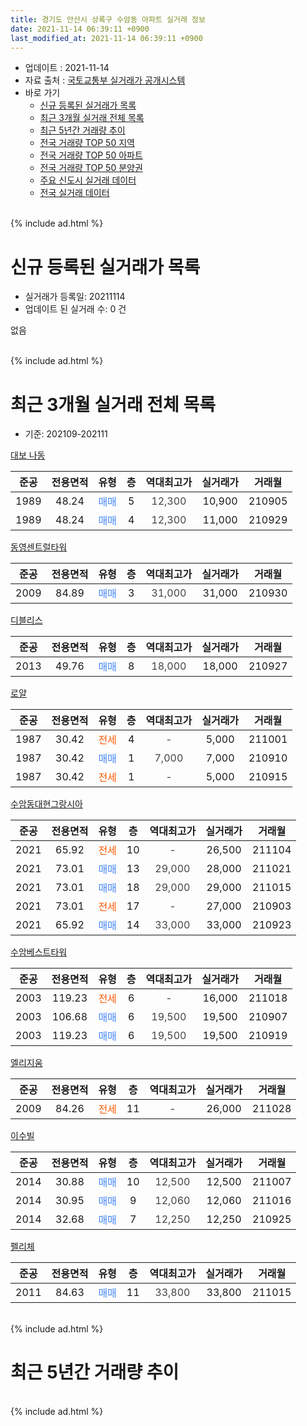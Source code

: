 ```yaml
---
title: 경기도 안산시 상록구 수암동 아파트 실거래 정보
date: 2021-11-14 06:39:11 +0900
last_modified_at: 2021-11-14 06:39:11 +0900
---
```


* 업데이트 : 2021-11-14
* 자료 출처 : [국토교통부 실거래가 공개시스템](http://rt.molit.go.kr)
* 바로 가기
    * [신규 등록된 실거래가 목록](#신규-등록된-실거래가-목록)
    * [최근 3개월 실거래 전체 목록](#최근-3개월-실거래-전체-목록)
    * [최근 5년간 거래량 추이](#최근-5년간-거래량-추이)
    * [전국 거래량 TOP 50 지역](https://inasie.github.io/apt-trade-info/최근-3개월-전국에서-가장-거래가-많이-발생한-지역)
    * [전국 거래량 TOP 50 아파트](https://inasie.github.io/apt-trade-info/최근-3개월-전국에서-가장-거래가-많이-발생한-아파트)
    * [전국 거래량 TOP 50 분양권](https://inasie.github.io/apt-trade-info/최근-3개월-전국에서-가장-거래가-많이-발생한-분양권)
    * [주요 신도시 실거래 데이터](https://inasie.github.io/apt-trade-info/주요-신도시)
    * [전국 실거래 데이터](https://inasie.github.io/apt-trade-info/전국)
<br>
{% include ad.html %}
<br>

# 신규 등록된 실거래가 목록
* 실거래가 등록일: 20211114
* 업데이트 된 실거래 수: 0 건

없음

<br>
{% include ad.html %}
<br>

# 최근 3개월 실거래 전체 목록
* 기준: 202109-202111


[대보 나동](https://search.naver.com/search.naver?query=%EA%B2%BD%EA%B8%B0%EB%8F%84+%EC%95%88%EC%82%B0%EC%8B%9C+%EC%83%81%EB%A1%9D%EA%B5%AC+%EC%88%98%EC%95%94%EB%8F%99+%EB%8C%80%EB%B3%B4+%EB%82%98%EB%8F%99)

|준공|전용면적|유형|층|역대최고가|실거래가|거래월|
|:---:|:---:|:---:|:---:|:---:|:---:|:---:|
|1989|48.24|<span style="color:#4285f3">매매</span>|5|<span style="color:#444444">12,300</span>|10,900|210905|
|1989|48.24|<span style="color:#4285f3">매매</span>|4|<span style="color:#444444">12,300</span>|11,000|210929|

[동영센트럴타워](https://search.naver.com/search.naver?query=%EA%B2%BD%EA%B8%B0%EB%8F%84+%EC%95%88%EC%82%B0%EC%8B%9C+%EC%83%81%EB%A1%9D%EA%B5%AC+%EC%88%98%EC%95%94%EB%8F%99+%EB%8F%99%EC%98%81%EC%84%BC%ED%8A%B8%EB%9F%B4%ED%83%80%EC%9B%8C)

|준공|전용면적|유형|층|역대최고가|실거래가|거래월|
|:---:|:---:|:---:|:---:|:---:|:---:|:---:|
|2009|84.89|<span style="color:#4285f3">매매</span>|3|<span style="color:#444444">31,000</span>|31,000|210930|

[디블리스](https://search.naver.com/search.naver?query=%EA%B2%BD%EA%B8%B0%EB%8F%84+%EC%95%88%EC%82%B0%EC%8B%9C+%EC%83%81%EB%A1%9D%EA%B5%AC+%EC%88%98%EC%95%94%EB%8F%99+%EB%94%94%EB%B8%94%EB%A6%AC%EC%8A%A4)

|준공|전용면적|유형|층|역대최고가|실거래가|거래월|
|:---:|:---:|:---:|:---:|:---:|:---:|:---:|
|2013|49.76|<span style="color:#4285f3">매매</span>|8|<span style="color:#444444">18,000</span>|18,000|210927|

[로얄](https://search.naver.com/search.naver?query=%EA%B2%BD%EA%B8%B0%EB%8F%84+%EC%95%88%EC%82%B0%EC%8B%9C+%EC%83%81%EB%A1%9D%EA%B5%AC+%EC%88%98%EC%95%94%EB%8F%99+%EB%A1%9C%EC%96%84)

|준공|전용면적|유형|층|역대최고가|실거래가|거래월|
|:---:|:---:|:---:|:---:|:---:|:---:|:---:|
|1987|30.42|<span style="color:#ff5a00">전세</span>|4|<span style="color:#444444">-</span>|5,000|211001|
|1987|30.42|<span style="color:#4285f3">매매</span>|1|<span style="color:#444444">7,000</span>|7,000|210910|
|1987|30.42|<span style="color:#ff5a00">전세</span>|1|<span style="color:#444444">-</span>|5,000|210915|

[수암동대현그랑시아](https://search.naver.com/search.naver?query=%EA%B2%BD%EA%B8%B0%EB%8F%84+%EC%95%88%EC%82%B0%EC%8B%9C+%EC%83%81%EB%A1%9D%EA%B5%AC+%EC%88%98%EC%95%94%EB%8F%99+%EC%88%98%EC%95%94%EB%8F%99%EB%8C%80%ED%98%84%EA%B7%B8%EB%9E%91%EC%8B%9C%EC%95%84)

|준공|전용면적|유형|층|역대최고가|실거래가|거래월|
|:---:|:---:|:---:|:---:|:---:|:---:|:---:|
|2021|65.92|<span style="color:#ff5a00">전세</span>|10|<span style="color:#444444">-</span>|26,500|211104|
|2021|73.01|<span style="color:#4285f3">매매</span>|13|<span style="color:#444444">29,000</span>|28,000|211021|
|2021|73.01|<span style="color:#4285f3">매매</span>|18|<span style="color:#444444">29,000</span>|29,000|211015|
|2021|73.01|<span style="color:#ff5a00">전세</span>|17|<span style="color:#444444">-</span>|27,000|210903|
|2021|65.92|<span style="color:#4285f3">매매</span>|14|<span style="color:#444444">33,000</span>|33,000|210923|

[수암베스트타워](https://search.naver.com/search.naver?query=%EA%B2%BD%EA%B8%B0%EB%8F%84+%EC%95%88%EC%82%B0%EC%8B%9C+%EC%83%81%EB%A1%9D%EA%B5%AC+%EC%88%98%EC%95%94%EB%8F%99+%EC%88%98%EC%95%94%EB%B2%A0%EC%8A%A4%ED%8A%B8%ED%83%80%EC%9B%8C)

|준공|전용면적|유형|층|역대최고가|실거래가|거래월|
|:---:|:---:|:---:|:---:|:---:|:---:|:---:|
|2003|119.23|<span style="color:#ff5a00">전세</span>|6|<span style="color:#444444">-</span>|16,000|211018|
|2003|106.68|<span style="color:#4285f3">매매</span>|6|<span style="color:#444444">19,500</span>|19,500|210907|
|2003|119.23|<span style="color:#4285f3">매매</span>|6|<span style="color:#444444">19,500</span>|19,500|210919|

[엘리지움](https://search.naver.com/search.naver?query=%EA%B2%BD%EA%B8%B0%EB%8F%84+%EC%95%88%EC%82%B0%EC%8B%9C+%EC%83%81%EB%A1%9D%EA%B5%AC+%EC%88%98%EC%95%94%EB%8F%99+%EC%97%98%EB%A6%AC%EC%A7%80%EC%9B%80)

|준공|전용면적|유형|층|역대최고가|실거래가|거래월|
|:---:|:---:|:---:|:---:|:---:|:---:|:---:|
|2009|84.26|<span style="color:#ff5a00">전세</span>|11|<span style="color:#444444">-</span>|26,000|211028|

[이수빌](https://search.naver.com/search.naver?query=%EA%B2%BD%EA%B8%B0%EB%8F%84+%EC%95%88%EC%82%B0%EC%8B%9C+%EC%83%81%EB%A1%9D%EA%B5%AC+%EC%88%98%EC%95%94%EB%8F%99+%EC%9D%B4%EC%88%98%EB%B9%8C)

|준공|전용면적|유형|층|역대최고가|실거래가|거래월|
|:---:|:---:|:---:|:---:|:---:|:---:|:---:|
|2014|30.88|<span style="color:#4285f3">매매</span>|10|<span style="color:#444444">12,500</span>|12,500|211007|
|2014|30.95|<span style="color:#4285f3">매매</span>|9|<span style="color:#444444">12,060</span>|12,060|211016|
|2014|32.68|<span style="color:#4285f3">매매</span>|7|<span style="color:#444444">12,250</span>|12,250|210925|

[펠리체](https://search.naver.com/search.naver?query=%EA%B2%BD%EA%B8%B0%EB%8F%84+%EC%95%88%EC%82%B0%EC%8B%9C+%EC%83%81%EB%A1%9D%EA%B5%AC+%EC%88%98%EC%95%94%EB%8F%99+%ED%8E%A0%EB%A6%AC%EC%B2%B4)

|준공|전용면적|유형|층|역대최고가|실거래가|거래월|
|:---:|:---:|:---:|:---:|:---:|:---:|:---:|
|2011|84.63|<span style="color:#4285f3">매매</span>|11|<span style="color:#444444">33,800</span>|33,800|211015|


<br>
{% include ad.html %}
<br>

# 최근 5년간 거래량 추이


<div style="width:100%;">
    <canvas id="deal_progress" height="200"></canvas>
</div>

<script>
new Chart(document.getElementById("deal_progress"), {
    type: 'line',
    data: {
        labels: ['201611','201612','201701','201702','201703','201704','201705','201706','201707','201708','201709','201710','201711','201712','201801','201802','201803','201804','201805','201806','201807','201808','201809','201810','201811','201812','201901','201902','201903','201904','201905','201906','201907','201908','201909','201910','201911','201912','202001','202002','202003','202004','202005','202006','202007','202008','202009','202010','202011','202012','202101','202102','202103','202104','202105','202106','202107','202108','202109','202110','202111'],
        datasets: [{
            label: '매매',
            pointRadius: 1,
            data: [6, 2, 1, 4, 10, 3, 5, 9, 5, 6, 3, 6, 3, 10, 5, 7, 5, 3, 3, 5, 4, 3, 6, 3, 2, 0, 4, 4, 0, 2, 5, 4, 4, 12, 9, 5, 1, 4, 2, 6, 7, 2, 4, 4, 3, 14, 5, 5, 3, 5, 4, 4, 6, 4, 20, 4, 10, 10, 9, 5, 0],
            borderColor: "rgba(255, 201, 14, 1)",
            backgroundColor: "rgba(255, 201, 14, 0.5)",
            fill: false,
            lineTension: 0
        },{
            label: '전월세',
            pointRadius: 1,
            data: [3, 0, 2, 2, 0, 3, 1, 1, 2, 1, 3, 2, 4, 1, 6, 1, 3, 1, 1, 2, 4, 2, 1, 7, 2, 4, 3, 0, 4, 1, 2, 1, 3, 0, 2, 1, 1, 4, 0, 1, 2, 3, 2, 5, 2, 2, 3, 4, 1, 0, 4, 1, 2, 4, 7, 10, 9, 7, 2, 3, 1],
            borderColor: "rgba(0, 141, 185, 1)",
            backgroundColor: "rgba(0, 141, 185, 0.5)",
            fill: false,
            lineTension: 0
        }
        ]
    },
    options: {
        responsive: true,
        title: {
            display: false
        },
        tooltips: {
            mode: 'index',
            intersect: false
        },
        hover: {
            mode: 'nearest',
            intersect: true
        },
        scales: {
            xAxes: [{
                display: true,
                scaleLabel: {
                    display: true,
                    labelString: '년/월'
                }
            }],
            yAxes: [{
                display: true,
                ticks: {
                    suggestedMin: 0,
                },
                scaleLabel: {
                    display: true,
                    labelString: '실거래 수'
                }
            }]
        }
    }
});

</script>


<br>
{% include ad.html %}
<br>

